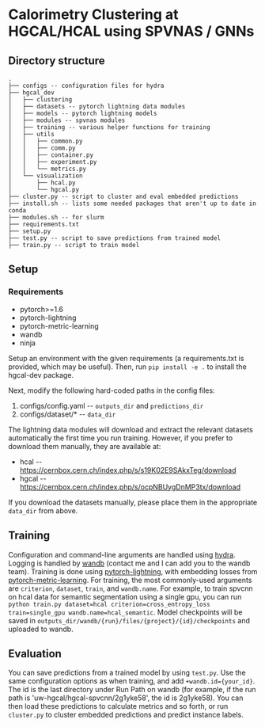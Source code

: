 # Calorimetry Clustering at HGCAL/HCAL using SPVNAS / GNNs

## Directory structure
    .
    ├── configs -- configuration files for hydra
    ├── hgcal_dev
    │   ├── clustering
    │   ├── datasets -- pytorch lightning data modules
    │   ├── models -- pytorch lightning models
    │   ├── modules -- spvnas modules
    │   ├── training -- various helper functions for training
    │   ├── utils
    │   │   ├── common.py
    │   │   ├── comm.py
    │   │   ├── container.py
    │   │   ├── experiment.py
    │   │   └── metrics.py
    │   └── visualization
    │       ├── hcal.py
    │       └── hgcal.py
    ├── cluster.py -- script to cluster and eval embedded predictions
    ├── install.sh -- lists some needed packages that aren't up to date in conda
    ├── modules.sh -- for slurm
    ├── requirements.txt
    ├── setup.py
    ├── test.py -- script to save predictions from trained model
    ├── train.py -- script to train model

## Setup
### Requirements
* pytorch>=1.6
* pytorch-lightning
* pytorch-metric-learning
* wandb
* ninja

Setup an environment with the given requirements (a requirements.txt is provided, which may be useful). Then, run `pip install -e .` to install the hgcal-dev package. 

Next, modify the following hard-coded paths in the config files:
1. configs/config.yaml -- `outputs_dir` and `predictions_dir`
2. configs/dataset/* -- `data_dir`

The lightning data modules will download and extract the relevant datasets automatically the first time you run training. However, if you prefer to download them manually, they are available at:
* hcal -- https://cernbox.cern.ch/index.php/s/s19K02E9SAkxTeg/download
* hgcal -- https://cernbox.cern.ch/index.php/s/ocpNBUygDnMP3tx/download

If you download the datasets manually, please place them in the appropriate `data_dir` from above.

## Training
Configuration and command-line arguments are handled using [hydra](https://hydra.cc/docs/intro/). Logging is handled by [wandb](https://www.wandb.com/) (contact me and I can add you to the wandb team). Training is done using [pytorch-lightning](https://pytorch-lightning.readthedocs.io/en/latest/), with embedding losses from [pytorch-metric-learning](https://kevinmusgrave.github.io/pytorch-metric-learning/). For training, the most commonly-used arguments are `criterion`, `dataset`, `train`, and `wandb.name`. For example, to train spvcnn on hcal data for semantic segmentation using a single gpu, you can run `python train.py dataset=hcal criterion=cross_entropy_loss train=single_gpu wandb.name=hcal_semantic`. Model checkpoints will be saved in `outputs_dir/wandb/{run}/files/{project}/{id}/checkpoints` and uploaded to wandb.

## Evaluation
You can save predictions from a trained model by using `test.py`. Use the same configuration options as when training, and add `+wandb.id={your_id}`. The id is the last directory under Run Path on wandb (for example, if the run path is 'uw-hgcal/hgcal-spvcnn/2g1yke58', the id is 2g1yke58). You can then load these predictions to calculate metrics and so forth, or run `cluster.py` to cluster embedded predictions and predict instance labels.
